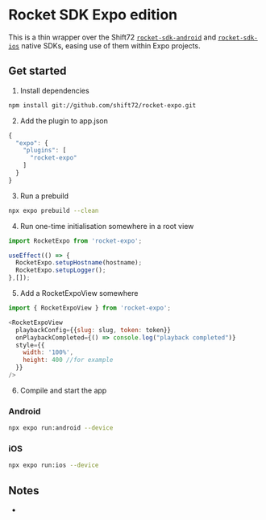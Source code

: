 # Rocket SDK Expo edition

This is a thin wrapper over the Shift72 [`rocket-sdk-android`](https://github.com/shift72/rocket-sdk-android) and [`rocket-sdk-ios`](https://github.com/shift72/rocket-sdk-ios) native SDKs, easing use of them within Expo projects.

## Get started

1. Install dependencies
```bash
npm install git://github.com/shift72/rocket-expo.git
```

2. Add the plugin to app.json
```js
{
  "expo": {
    "plugins": [
      "rocket-expo"
    ]
  }
}
```

3. Run a prebuild
```bash
npx expo prebuild --clean
```

4. Run one-time initialisation somewhere in a root view
```js
import RocketExpo from 'rocket-expo';

useEffect(() => {
  RocketExpo.setupHostname(hostname);
  RocketExpo.setupLogger();
},[]);
```

5. Add a RocketExpoView somewhere
```js
import { RocketExpoView } from 'rocket-expo';

<RocketExpoView
  playbackConfig={{slug: slug, token: token}}
  onPlaybackCompleted={() => console.log("playback completed")}
  style={{
    width: '100%',
    height: 400 //for example
  }}
/>
```

6. Compile and start the app
### Android
```bash
npx expo run:android --device
```
### iOS
```bash
npx expo run:ios --device
```

## Notes
- 